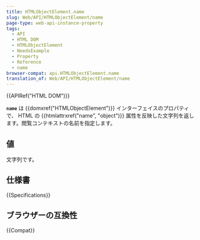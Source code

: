 ```yaml
---
title: HTMLObjectElement.name
slug: Web/API/HTMLObjectElement/name
page-type: web-api-instance-property
tags:
  - API
  - HTML DOM
  - HTMLObjectElement
  - NeedsExample
  - Property
  - Reference
  - name
browser-compat: api.HTMLObjectElement.name
translation_of: Web/API/HTMLObjectElement/name
---
```

{{APIRef("HTML DOM")}}

**`name`** は {{domxref("HTMLObjectElement")}} インターフェイスのプロパティで、 HTML の {{htmlattrxref("name", "object")}} 属性を反映した文字列を返します。閲覧コンテキストの名前を指定します。

## 値

文字列です。

## 仕様書

{{Specifications}}

## ブラウザーの互換性

{{Compat}}

